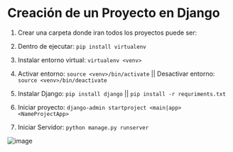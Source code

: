 # Creación de un Proyecto en Django

1. Crear una carpeta donde iran todos los proyectos puede ser: _<Projects>_

2. Dentro de _<Projects>_ ejecutar: ``pip install virtualenv``

3. Instalar entorno virtual: ``virtualenv <venv>``

4. Activar entorno: ``source <venv>/bin/activate`` || Desactivar entorno: ``source <venv>/bin/deactivate``

5. Instalar Django: ``pip install django`` || ``pip install -r requriments.txt``

6. Iniciar proyecto: ``django-admin startproject <main|app> <NameProjectApp>``

7. Iniciar Servidor: ``python manage.py runserver``

![image](https://raw.githubusercontent.com/wlizama/MDManual/master/assets/images/django-project-installed.png "Django project installed")